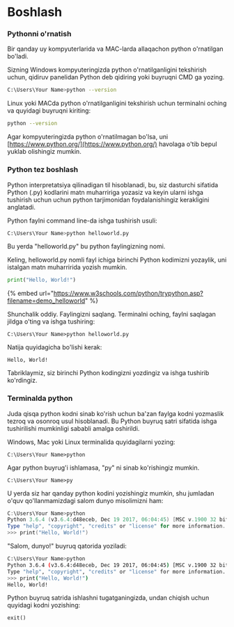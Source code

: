 # Boshlash

### Pythonni o'rnatish

Bir qanday uy kompyuterlarida va MAC-larda allaqachon python o'rnatilgan bo'ladi.

Sizning Windows kompyuteringizda python o'rnatilganligini tekshirish uchun, qidiruv panelidan Python deb qidiring yoki buyruqni CMD ga yozing.

```bash
C:\Users\Your Name>python --version
```

Linux yoki MACda python o'rnatilganligini tekshirish uchun terminalni oching va quyidagi buyruqni kiriting:

```bash
python --version
```

Agar kompyuteringizda python o'rnatilmagan bo'lsa, uni [https://www.python.org/](https://www.python.org/) havolaga o'tib bepul yuklab olishingiz mumkin.

### Python tez boshlash

Python interpretatsiya qilinadigan til hisoblanadi, bu, siz dasturchi sifatida Python (.py) kodlarini matn muharririga yozasiz va keyin ularni ishga tushirish uchun uchun python tarjimonidan foydalanishingiz kerakligini anglatadi.

Python faylni command line-da ishga tushirish usuli:

```bash
C:\Users\Your Name>python helloworld.py
```

Bu yerda "helloworld.py" bu python faylingizning nomi.

Keling, helloworld.py nomli fayl ichiga birinchi Python kodimizni yozaylik, uni istalgan matn muharririda yozish mumkin.

```python
print("Hello, World!")
```

{% embed url="https://www.w3schools.com/python/trypython.asp?filename=demo_helloworld" %}

Shunchalik oddiy. Faylingizni saqlang. Terminalni oching, faylni saqlagan jildga o'ting va ishga tushiring:

```
C:\Users\Your Name>python helloworld.py
```

Natija quyidagicha bo'lishi kerak:

```
Hello, World!
```

Tabriklaymiz, siz birinchi Python kodingizni yozdingiz va ishga tushirib ko'rdingiz.

### Terminalda python

Juda qisqa python kodni sinab ko'rish uchun ba'zan faylga kodni yozmaslik tezroq va osonroq usul hisoblanadi. Bu Python buyruq satri sifatida ishga tushirilishi mumkinligi sababli amalga oshirildi.

Windows, Mac yoki Linux terminalida quyidagilarni yozing:

```
C:\Users\Your Name>python
```

Agar python buyrug'i ishlamasa, "py" ni sinab ko'rishingiz mumkin.

```
C:\Users\Your Name>py
```

U yerda siz har qanday python kodini yozishingiz mumkin, shu jumladan o'quv qo'llanmamizdagi salom dunyo misolimizni ham:

```powershell
C:\Users\Your Name>python
Python 3.6.4 (v3.6.4:d48eceb, Dec 19 2017, 06:04:45) [MSC v.1900 32 bit (Intel)] on win32
Type "help", "copyright", "credits" or "license" for more information.
>>> print("Hello, World!")
```

"Salom, dunyo!" buyruq qatorida yoziladi:

```bash
C:\Users\Your Name>python
Python 3.6.4 (v3.6.4:d48eceb, Dec 19 2017, 06:04:45) [MSC v.1900 32 bit (Intel)] on win32
Type "help", "copyright", "credits" or "license" for more information.
>>> print("Hello, World!")
Hello, World! 
```

Python buyruq satrida ishlashni tugatganingizda, undan chiqish uchun quyidagi kodni yozishing:

```
exit()
```
